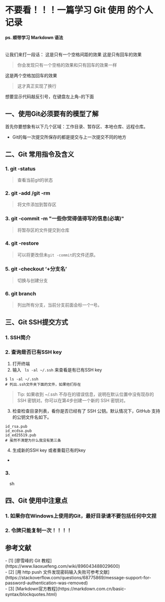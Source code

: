 # 不要看！！！一篇学习 Git 使用 的个人记录  
#### ps. 顺带学习 Markdown 语法
<br>
让我们来打一段话： 这是只有一个空格间距的效果
这是只有回车的效果<br>

> 你会发现只有一个空格的效果和只有回车的效果一样  

这是两个空格加回车的效果

> 这才真正实现了换行

想要显示代码敲反引号，在键盘左上角`~`的下面


## 一、使用Git必须要有的模型了解
首先你要想象有以下几个区域：工作目录、暂存区、本地仓库、远程仓库。

- Git的每一次提交所保存的都是提交与上一次提交不同的地方 



## 二、Git 常用指令及含义

### 1. git -status
> 查看当前git的状态
### 2. git -add /git -rm
> 将文件添加到暂存区
### 3. git -commit -m "一些你觉得值得写的信息(必填)"
> 将暂存区的文件提交到仓库
### 4. git -restore
> 可以将更改但未`git -commit`的文件还原。
### 5. git -checkout ‘+分支名’
> 切换与创建分支
### 6. git branch
> 列出所有分支，当前分支前面会标一个`*`号。
###

## 三、Git SSH提交方式
### 1. SSH简介

### 2. 查询是否已有SSH key
1. 打开终端
2. 输入 ` ls -al ~/.ssh` 来查看是有已有SSH key
``` 
$ ls -al ~/.ssh
# 列出.ssh文件夹下面的文件，如果他们存在
```
>Tip: 如果收到 ~/.ssh 不存在的错误信息，说明在默认位置中没有现存的 SSH 密钥对。你可以在第4步创建一个新的 SSH 密钥对。

3. 检查检查目录列表，看你是否已经有了 SSH 公钥。默认情况下，GitHub 支持的公钥文件名如下。
```
id_rsa.pub
id_ecdsa.pub
id_ed25519.pub
# 虽然不清楚为什么我没有第三条
```
4. 生成新的SSH key 或者重载已有的key
- 

### 3.
&ensp;&ensp;sh
## 四、Git 使用中注意点

###  1. 如果你在Windows上使用的Git，最好目录请不要包括任何中文捏
###  2. 令牌只能复制一次！！！！






## 参考文献
<div id="refer-anchor-1"></div>
- [1] [廖雪峰的 Git 教程](https://www.liaoxuefeng.com/wiki/896043488029600)

<div id="refer-anchor-2"></div>
- [2] [用 http push 文件发现密码输入失败可参考文献](https://stackoverflow.com/questions/68775869/message-support-for-password-authentication-was-removed)

<div id="refer-anchor-3"></div>
- [3] [Markdown官方教程](https://markdown.com.cn/basic-syntax/blockquotes.html)
